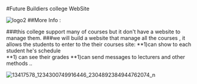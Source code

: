 #Future Buildiers college WebSite



![logo2](https://cloud.githubusercontent.com/assets/17568337/22838324/518c45d2-efcd-11e6-965f-c685eb028646.png)
##More Info :

###this college support  many of courses but it don't have a website to manage them.
###we will build a website that  manage all the courses , it allows the students to enter to the their courses site:
**1)can show to each student he's schedule  
**1) can see their grades 
**1)can send messages to lecturers
and other methods ..

![13417578_1234300749916446_2304892384944762074_n](https://cloud.githubusercontent.com/assets/17568337/22864566/87b8cfdc-f15c-11e6-83b8-5f7b8097d1bb.jpg)



